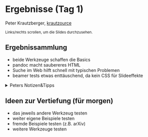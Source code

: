 # Ergebnisse (Tag 1)

Peter Krautzberger, [krautzource](https://krautzource.com)

<small>Links/rechts scrollen, um die Slides durchzusehen.</small>

## Ergebnissammlung

- beide Werkzeuge schaffen die Basics
- pandoc macht saubereres HTML
- Suche im Web hilft schnell mit typischen Problemen
- beamer tests etwas enttäuschend, da kein CSS für Slideeffekte

<details><summary>Peters Notizen&amp;Tipps</summary>

- einfach.tex
  - pandoc: Numerierung von Sektionen nur mit flag `--number-section`
- beamer.tex
  - beide nur HTML, kein CSS für Slides (pandoc etwas sauberer)
  - make4ht interpretiert das Theme in Teilen (schlecht)
- cleverref.tex
  - beide schaffen es nicht gut; make4ht leicht besser
- color.tex
  - pandoc verliert fcolorbox inkl. Inhalt
- figures.tex
  - includegraphics klappt an sich 
  - web-fremde Bildformate (eps, pdf) machen evtl. Probleme
  - floats sind "gefährlich", wenn sie an der falschen Position enden
  - Nummerierungen gehen nicht gut (beiden)
  - pandoc macht subfigures ordentlich
- lists.tex
  - beide verlieren `\item[]` Konstruktionen
  - pandoc: link Inhalt inkorrekt aber link ok; keine description lists
  - Nummerierungen variieren
- mathmode.tex
  - MathJax-optionen notwendig
  - refs in math mode bringen z.B. `$\ref{...}$`
    - pandoc: bei alten Versionen `flalign` problem 
  - KISS - einfache Umgebungen meist besser unterstützt
  - Letztlich: MathJax checken
- macros.tex
  - einfache macros
    - pandoc: ok
    - make4ht: cfg datei
    - oder Hack im Dokument an MathJax übergeben
  - Bsp tensor: komplexe Pakete brauchen dann doch MathJax Hilfe
- sprache.tex
  - make4ht: schafft nur globales lang
  - pandoc schafft nur lokales lang, aber flag `-V lang="fr"` geht
- theorem.tex
  - beide machen es gut
  - Nummerierung variiert
- toc.tex
  - pandoc: braucht `--toc`, dann brauchbar.
- Beispiele in `tex-spezial` (tikz etc)
  - alles kompliziert, nichts klappt wirklich gut
  - andere tools sind evtl. besser

</details>

## Ideen zur Vertiefung (für morgen)

- das jeweils andere Werkzeug testen
- weiter eigene Beispiele testen
- fremde Beispiele testen (z.B. arXiv)
- weitere Werkzeuge testen
